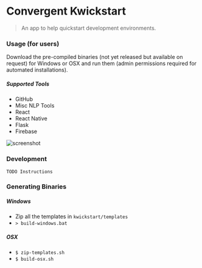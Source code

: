 
# Convergent Kwickstart

> An app to help quickstart development environments.

### Usage (for users)

Download the pre-compiled binaries (not yet released but available on request) for Windows or OSX and run them (admin permissions required for automated installations).

##### Supported Tools
* GitHub
* Misc NLP Tools
* React
* React Native
* Flask
* Firebase

![screenshot](https://user-images.githubusercontent.com/6625384/77083339-55fad180-69cb-11ea-99d1-558e3cdf08ee.png)

### Development

```TODO Instructions```

### Generating Binaries
##### Windows
* Zip all the templates in `kwickstart/templates`
* `> build-windows.bat`
##### OSX
* `$ zip-templates.sh`
* `$ build-osx.sh`
